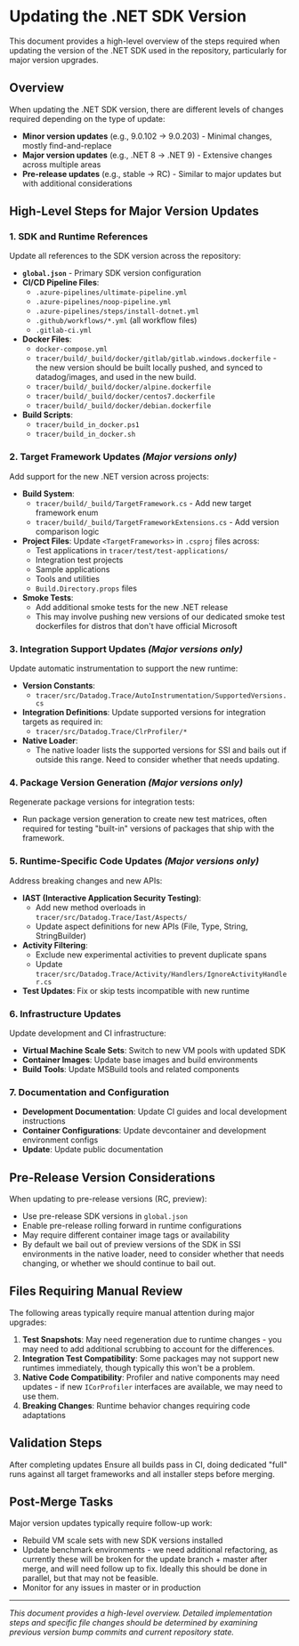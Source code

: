 # Updating the .NET SDK Version

This document provides a high-level overview of the steps required when updating the version of the .NET SDK used in the repository, particularly for major version upgrades.

## Overview

When updating the .NET SDK version, there are different levels of changes required depending on the type of update:

- **Minor version updates** (e.g., 9.0.102 → 9.0.203) - Minimal changes, mostly find-and-replace
- **Major version updates** (e.g., .NET 8 → .NET 9) - Extensive changes across multiple areas
- **Pre-release updates** (e.g., stable → RC) - Similar to major updates but with additional considerations

## High-Level Steps for Major Version Updates

### 1. SDK and Runtime References
Update all references to the SDK version across the repository:

- **`global.json`** - Primary SDK version configuration
- **CI/CD Pipeline Files**:
  - `.azure-pipelines/ultimate-pipeline.yml`
  - `.azure-pipelines/noop-pipeline.yml`
  - `.azure-pipelines/steps/install-dotnet.yml`
  - `.github/workflows/*.yml` (all workflow files)
  - `.gitlab-ci.yml`
- **Docker Files**:
  - `docker-compose.yml`
  - `tracer/build/_build/docker/gitlab/gitlab.windows.dockerfile` - the new version should be built locally pushed, and synced to datadog/images, and used in the new build.
  - `tracer/build/_build/docker/alpine.dockerfile`
  - `tracer/build/_build/docker/centos7.dockerfile`
  - `tracer/build/_build/docker/debian.dockerfile`
- **Build Scripts**:
  - `tracer/build_in_docker.ps1`
  - `tracer/build_in_docker.sh`

### 2. Target Framework Updates *(Major versions only)*
Add support for the new .NET version across projects:

- **Build System**:
  - `tracer/build/_build/TargetFramework.cs` - Add new target framework enum
  - `tracer/build/_build/TargetFrameworkExtensions.cs` - Add version comparison logic
- **Project Files**: Update `<TargetFrameworks>` in `.csproj` files across:
  - Test applications in `tracer/test/test-applications/`
  - Integration test projects
  - Sample applications
  - Tools and utilities
  - `Build.Directory.props` files
- **Smoke Tests**:
  - Add additional smoke tests for the new .NET release
  - This may involve pushing new versions of our dedicated smoke test dockerfiles for distros that don't have official Microsoft

### 3. Integration Support Updates *(Major versions only)*
Update automatic instrumentation to support the new runtime:

- **Version Constants**:
  - `tracer/src/Datadog.Trace/AutoInstrumentation/SupportedVersions.cs`
- **Integration Definitions**: Update supported versions for integration targets as required in:
  - `tracer/src/Datadog.Trace/ClrProfiler/*`
- **Native Loader**: 
  - The native loader lists the supported versions for SSI and bails out if outside this range. Need to consider whether that needs updating.

### 4. Package Version Generation *(Major versions only)*
Regenerate package versions for integration tests:

- Run package version generation to create new test matrices, often required for testing "built-in" versions of packages that ship with the framework.

### 5. Runtime-Specific Code Updates *(Major versions only)*
Address breaking changes and new APIs:

- **IAST (Interactive Application Security Testing)**:
  - Add new method overloads in `tracer/src/Datadog.Trace/Iast/Aspects/`
  - Update aspect definitions for new APIs (File, Type, String, StringBuilder)
- **Activity Filtering**: 
  - Exclude new experimental activities to prevent duplicate spans
  - Update `tracer/src/Datadog.Trace/Activity/Handlers/IgnoreActivityHandler.cs`
- **Test Updates**: Fix or skip tests incompatible with new runtime

### 6. Infrastructure Updates
Update development and CI infrastructure:

- **Virtual Machine Scale Sets**: Switch to new VM pools with updated SDK
- **Container Images**: Update base images and build environments
- **Build Tools**: Update MSBuild tools and related components

### 7. Documentation and Configuration
- **Development Documentation**: Update CI guides and local development instructions
- **Container Configurations**: Update devcontainer and development environment configs
- **Update**: Update public documentation

## Pre-Release Version Considerations

When updating to pre-release versions (RC, preview):
- Use pre-release SDK versions in `global.json`
- Enable pre-release rolling forward in runtime configurations
- May require different container image tags or availability
- By default we bail out of preview versions of the SDK in SSI environments in the native loader, need to consider whether that needs changing, or whether we should continue to bail out.

## Files Requiring Manual Review

The following areas typically require manual attention during major upgrades:

1. **Test Snapshots**: May need regeneration due to runtime changes - you may need to add additional scrubbing to account for the differences.
2. **Integration Test Compatibility**: Some packages may not support new runtimes immediately, though typically this won't be a problem.
3. **Native Code Compatibility**: Profiler and native components may need updates - if new `ICorProfiler` interfaces are available, we may need to use them.
4. **Breaking Changes**: Runtime behavior changes requiring code adaptations

## Validation Steps

After completing updates Ensure all builds pass in CI, doing dedicated "full" runs against all target frameworks and all installer steps before merging.

## Post-Merge Tasks

Major version updates typically require follow-up work:
- Rebuild VM scale sets with new SDK versions installed
- Update benchmark environments - we need additional refactoring, as currently these will be broken for the update branch + master after merge, and will need follow up to fix. Ideally this should be done in parallel, but that may not be feasible.
- Monitor for any issues in master or in production

---

*This document provides a high-level overview. Detailed implementation steps and specific file changes should be determined by examining previous version bump commits and current repository state.*